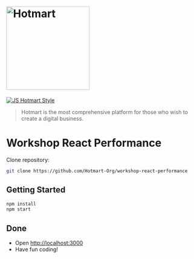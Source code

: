 # <img src="https://app-vlc.hotmart.com/images/icons/hotmart-logo.svg" alt="Hotmart" width="220">

[![JS Hotmart Style](https://img.shields.io/badge/code%20style-hotmart-F04E23.svg)](https://www.npmjs.com/package/eslint-config-hotmart)

> Hotmart is the most comprehensive platform for those who wish to create a digital business.

# **Workshop React Performance**

Clone repository:

```sh
git clone https://github.com/Hotmart-Org/workshop-react-performance
```

## Getting Started

```sh
npm install
npm start
```

## Done

* Open [http://localhost:3000](http://localhost:3000)
* Have fun coding!
